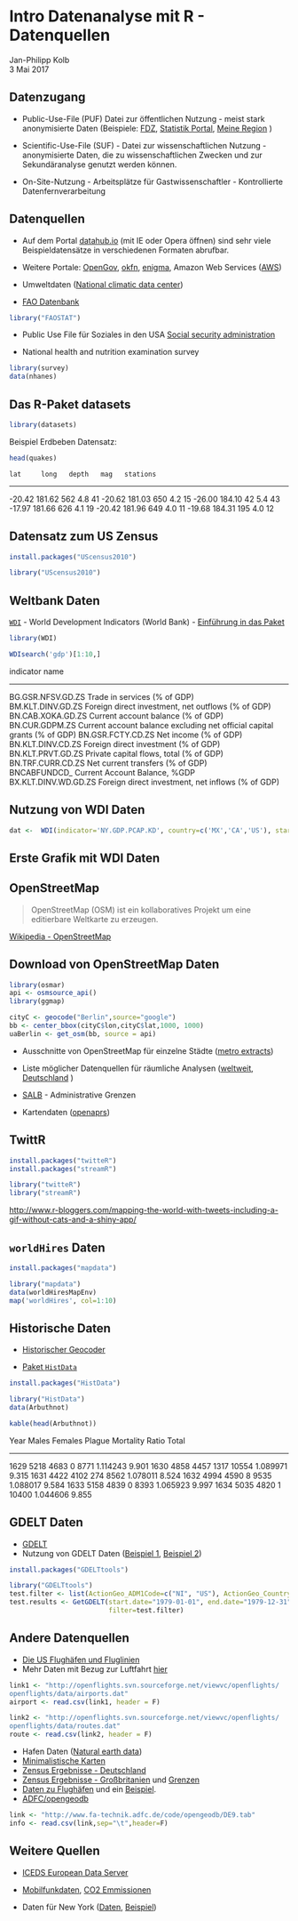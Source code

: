 # Intro Datenanalyse mit R - Datenquellen
Jan-Philipp Kolb  
3 Mai 2017  









## Datenzugang

- Public-Use-File (PUF) Datei zur öffentlichen Nutzung - meist stark anonymisierte Daten
(Beispiele: [FDZ](www.forschungsdatenzentrum.de), [Statistik Portal](www.statistik-portal.de), [Meine Region](www.infothek.statistik.rlp.de/lis/MeineRegion/index.asp) )

- Scientific-Use-File (SUF) - Datei zur wissenschaftlichen Nutzung - anonymisierte Daten, die zu wissenschaftlichen Zwecken und zur Sekundäranalyse genutzt werden können. 
 
- On-Site-Nutzung - Arbeitsplätze für Gastwissenschaftler - Kontrollierte Datenfernverarbeitung


## Datenquellen

- Auf dem Portal [datahub.io](http://datahub.io/) (mit IE oder Opera öffnen) sind sehr viele Beispieldatensätze in verschiedenen Formaten abrufbar. 

- Weitere Portale: [OpenGov](http://ropengov.github.io/projects/), [okfn](http://data.okfn.org/), [enigma](https://app.enigma.io/table/org.worldbank.hnp.data), 
Amazon Web Services ([AWS](http://aws.amazon.com/de/public-data-sets/))


- Umweltdaten ([National climatic data center](http://www.ncdc.noaa.gov/ibtracs/index.php?name=ibtracs-data))


- [FAO Datenbank](http://cran.r-project.org/web/packages/FAOSTAT/index.html)


```r
library("FAOSTAT")
```

- Public Use File für Soziales in den USA [Social security administration ](http://www.ssa.gov/policy/docs/data/index.html)

- National health and nutrition examination survey


```r
library(survey)
data(nhanes)
```


## Das R-Paket datasets


```r
library(datasets)
```

Beispiel Erdbeben Datensatz:


```r
head(quakes)
```



    lat     long   depth   mag   stations
-------  -------  ------  ----  ---------
 -20.42   181.62     562   4.8         41
 -20.62   181.03     650   4.2         15
 -26.00   184.10      42   5.4         43
 -17.97   181.66     626   4.1         19
 -20.42   181.96     649   4.0         11
 -19.68   184.31     195   4.0         12

## Datensatz zum US Zensus


```r
install.packages("UScensus2010")
```



```r
library("UScensus2010")
```

## Weltbank Daten

[`WDI`](https://cran.r-project.org/web/packages/WDI/index.html) - World Development Indicators (World Bank) - [Einführung in das Paket](https://github.com/vincentarelbundock/WDI)


```r
library(WDI)
```


```r
WDIsearch('gdp')[1:10,]
```


indicator              name                                                                     
---------------------  -------------------------------------------------------------------------
BG.GSR.NFSV.GD.ZS      Trade in services (% of GDP)                                             
BM.KLT.DINV.GD.ZS      Foreign direct investment, net outflows (% of GDP)                       
BN.CAB.XOKA.GD.ZS      Current account balance (% of GDP)                                       
BN.CUR.GDPM.ZS         Current account balance excluding net official capital grants (% of GDP) 
BN.GSR.FCTY.CD.ZS      Net income (% of GDP)                                                    
BN.KLT.DINV.CD.ZS      Foreign direct investment (% of GDP)                                     
BN.KLT.PRVT.GD.ZS      Private capital flows, total (% of GDP)                                  
BN.TRF.CURR.CD.ZS      Net current transfers (% of GDP)                                         
BNCABFUNDCD_           Current Account Balance, %GDP                                            
BX.KLT.DINV.WD.GD.ZS   Foreign direct investment, net inflows (% of GDP)                        


## Nutzung von WDI Daten


```r
dat <-  WDI(indicator='NY.GDP.PCAP.KD', country=c('MX','CA','US'), start=1960, end=2012)
```



## Erste Grafik mit WDI Daten




## OpenStreetMap

> OpenStreetMap (OSM) ist ein kollaboratives Projekt um eine editierbare Weltkarte zu erzeugen.

[Wikipedia - OpenStreetMap](https://en.wikipedia.org/wiki/OpenStreetMap)

## Download von OpenStreetMap Daten


```r
library(osmar)
api <- osmsource_api()
library(ggmap)
```


```r
cityC <- geocode("Berlin",source="google")
bb <- center_bbox(cityC$lon,cityC$lat,1000, 1000)
uaBerlin <- get_osm(bb, source = api)
```

- Ausschnitte von OpenStreetMap für einzelne Städte ([metro extracts](https://mapzen.com/data/metro-extracts/))

- Liste möglicher Datenquellen für räumliche Analysen ([weltweit](http://wiki.openstreetmap.org/wiki/Potential_Datasources), [Deutschland](http://wiki.openstreetmap.org/wiki/DE:Potential_Datasources)
)

- [SALB](http://wiki.openstreetmap.org/wiki/SALB) - Administrative Grenzen

- Kartendaten ([openaprs](http://www.openaprs.net/))


## TwittR


```r
install.packages("twitteR")
install.packages("streamR")
```




```r
library("twitteR")
library("streamR")
```

<http://www.r-bloggers.com/mapping-the-world-with-tweets-including-a-gif-without-cats-and-a-shiny-app/>

## `worldHires` Daten


```r
install.packages("mapdata")
```



```r
library("mapdata")
data(worldHiresMapEnv)
map('worldHires', col=1:10)
```


## Historische Daten

- [Historischer Geocoder](http://www.azavea.com/blogs/newsletter/v2i3/azavea-research-historic-geocoder/)

- [Paket `HistData`](http://www.inside-r.org/packages/cran/HistData)


```r
install.packages("HistData")
```



```r
library("HistData")
data(Arbuthnot)
```


```r
kable(head(Arbuthnot))
```



 Year   Males   Females   Plague   Mortality      Ratio   Total
-----  ------  --------  -------  ----------  ---------  ------
 1629    5218      4683        0        8771   1.114243   9.901
 1630    4858      4457     1317       10554   1.089971   9.315
 1631    4422      4102      274        8562   1.078011   8.524
 1632    4994      4590        8        9535   1.088017   9.584
 1633    5158      4839        0        8393   1.065923   9.997
 1634    5035      4820        1       10400   1.044606   9.855


## GDELT Daten

- [GDELT](http://www.gdeltproject.org/)
- Nutzung von GDELT Daten ([Beispiel 1](http://quantifyingmemory.blogspot.de/2013/04/mapping-gdelt-data-in-r-and-some.html), 
[Beispiel 2](http://www.kalevleetaru.com/))


```r
install.packages("GDELTtools")
```


```r
library("GDELTtools")
test.filter <- list(ActionGeo_ADM1Code=c("NI", "US"), ActionGeo_CountryCode="US")
test.results <- GetGDELT(start.date="1979-01-01", end.date="1979-12-31",
                         filter=test.filter)
```


## Andere Datenquellen


- [Die US Flughäfen und Fluglinien](http://www.sasanalysis.com/2013/06/the-us-airports-with-most-flight-routes.html)
- Mehr Daten mit Bezug zur Luftfahrt [hier](http://openflights.org/data.html)


```r
link1 <- "http://openflights.svn.sourceforge.net/viewvc/openflights/
openflights/data/airports.dat"
airport <- read.csv(link1, header = F)

link2 <- "http://openflights.svn.sourceforge.net/viewvc/openflights/
openflights/data/routes.dat"
route <- read.csv(link2, header = F)
```


- Hafen Daten ([Natural earth data](http://www.naturalearthdata.com/downloads/10m-cultural-vectors/))
- [Minimalistische Karten](http://www.r-bloggers.com/minimalist-maps/)
- [Zensus Ergebnisse - Deutschland](https://ergebnisse.zensus2011.de/)
- [Zensus Ergebnisse -  Großbritanien](http://www.r-bloggers.com/2011-census-open-atlas-project/) und [Grenzen](http://www.ons.gov.uk/ons/guide-method/census/2011/census-data/2011-census-prospectus/new-developments-for-2011-census-results/2011-census-geography/2011-census-geography-prospectus/index.html)
- [Daten zu Flughäfen](http://openflights.org/data.html) und ein [Beispiel](http://www.milanor.net/blog/?p=594).
- [ADFC/opengeodb](http://www.fa-technik.adfc.de/code/opengeodb/)


```r
link <- "http://www.fa-technik.adfc.de/code/opengeodb/DE9.tab"
info <- read.csv(link,sep="\t",header=F)
```


## Weitere Quellen


- [ICEDS European Data Server](http://geocommons.com/overlays/96341)


- [Mobilfunkdaten](http://opencellid.org/), [CO2 Emmissionen](http://databank.worldbank.org/data/reports.aspx?source=2&country=DEU&series=&period=)

- Daten für New York ([Daten](https://data.cityofnewyork.us/), [Beispiel](https://data.cityofnewyork.us/City-Government/Parking-Violations-Issued-Fiscal-Year-2014-August-/jt7v-77mi))
